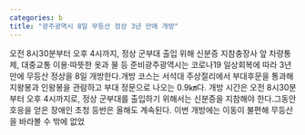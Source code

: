 ```yaml
---
categories: b
title: "광주광역시 8일 무등산 정상 3년 만에 개방"
---
```

오전 8시30분부터 오후 4시까지, 정상 군부대 출입 위해 신분증 지참충장사 앞 차량통제, 대중교통 이용·따뜻한 옷과 물 등 준비광주광역시는 코로나19 일상회복에 따라 3년만에 무등산 정상을 8일 개방한다.개방 코스는 서석대 주상절리에서 부대후문을 통과해 지왕봉과 인왕봉을 관람하고 부대 정문으로 나오는 0.9㎞다. 개방 시간은 오전 8시30분부터 오후 4시까지로, 정상 군부대를 출입하기 위해서는 신분증을 지참해야 한다.그동안 호응을 얻은 장애인 초청 등반은 올해도 계속된다. 이번 개방에는 이동이 불편해 무등산을 바라볼 수 밖에 없었
